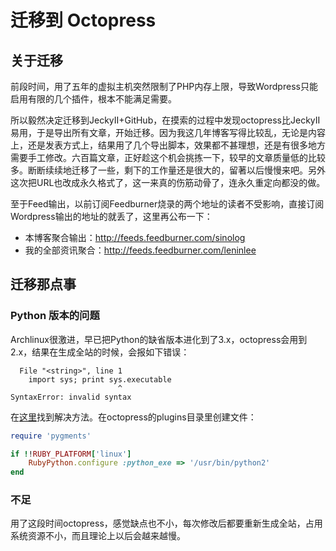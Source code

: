 # 迁移到 Octopress


## 关于迁移

前段时间，用了五年的虚拟主机突然限制了PHP内存上限，导致Wordpress只能启用有限的几个插件，根本不能满足需要。

所以毅然决定迁移到JeckyII+GitHub，在摸索的过程中发现octopress比JeckyII易用，于是导出所有文章，开始迁移。因为我这几年博客写得比较乱，无论是内容上，还是发表方式上，结果用了几个导出脚本，效果都不甚理想，还是有很多地方需要手工修改。六百篇文章，正好趁这个机会挑拣一下，较早的文章质量低的比较多。断断续续地迁移了一些，剩下的工作量还是很大的，留著以后慢慢来吧。另外这次把URL也改成永久格式了，这一来真的伤筋动骨了，连永久重定向都没的做。

至于Feed输出，以前订阅Feedburner烧录的两个地址的读者不受影响，直接订阅Wordpress输出的地址的就丢了，这里再公布一下：

- 本博客聚合输出：http://feeds.feedburner.com/sinolog
- 我的全部资讯聚合：http://feeds.feedburner.com/leninlee

## 迁移那点事

### Python 版本的问题

Archlinux很激进，早已把Python的缺省版本进化到了3.x，octopress会用到2.x，结果在生成全站的时候，会报如下错误：

```
  File "<string>", line 1
    import sys; print sys.executable
                        ^
SyntaxError: invalid syntax
```

在[这里](http://blog.dayanjia.com/2012/04/fix-rubypython-bug-in-arch-linux/)找到解决方法。在octopress的plugins目录里创建文件：

```ruby
require 'pygments'

if !!RUBY_PLATFORM['linux']
    RubyPython.configure :python_exe => '/usr/bin/python2'
end
```

### 不足

用了这段时间octopress，感觉缺点也不小，每次修改后都要重新生成全站，占用系统资源不小，而且理论上以后会越来越慢。

